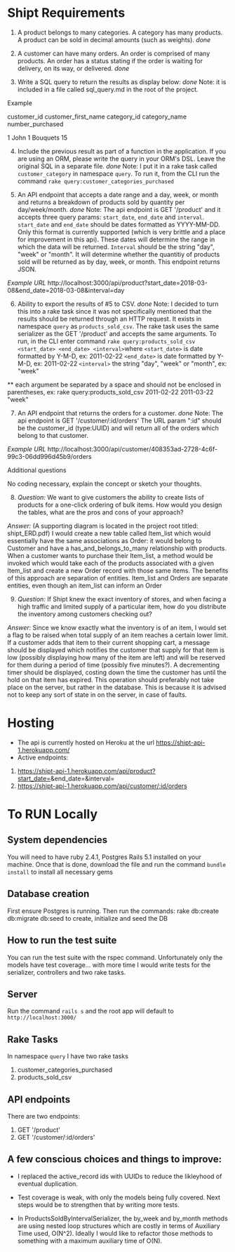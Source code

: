 # Shipt Requirements 
1. A product belongs to many categories. A category has many products. A product can be sold in decimal amounts (such as weights).
_done_

2. A customer can have many orders. An order is comprised of many products. An order has a status stating if the order is waiting for delivery, on its way, or delivered.
_done_

3. Write a SQL query to return the results as display below:
_done_
Note: it is included in a file called sql_query.md in the root of the project.

Example

customer_id customer_first_name category_id category_name number_purchased

1 John 1 Bouquets 15

4. Include the previous result as part of a function in the application. If you are using an ORM, please write the query in your ORM's DSL. Leave the original SQL in a separate file.
_done_
Note: I put it in a rake task called `customer_category` in namespace `query`.  To run it, from the CLI run the command `rake query:customer_categories_purchased`

5. An API endpoint that accepts a date range and a day, week, or month and returns a breakdown of products sold by quantity per day/week/month.
_done_
Note: The api endpoint is GET '/product' and it accepts three query params: `start_date`, `end_date` and `interval`. `start_date` and `end_date` should be dates formatted as YYYY-MM-DD.  Only this format is currently supported (which is very brittle and a place for improvement in this api). These dates will determine the range in which the data will be returned.  `Interval` should be the string "day", "week" or "month". It will determine whether the quantitiy of products sold will be returned as by day, week, or month.  This endpoint returns JSON.  

_Example URL_
http://localhost:3000/api/product?start_date=2018-03-08&end_date=2018-03-08&interval=day

6. Ability to export the results of #5 to CSV.
_done_
Note: I decided to turn this into a rake task since it was not specifically mentioned that the results should be returned through an HTTP request.  It exists in namespace `query` as `products_sold_csv`. The rake task uses the same serializer as the GET '/product' and accepts the same arguments. To run, in the CLI enter command
`rake query:products_sold_csv <start_date> <end_date> <interval>`where
`<start_date>` is date formatted by Y-M-D, ex: 2011-02-22
`<end_date>` is date formatted by Y-M-D, ex: 2011-02-22
`<interval>` the string "day", "week" or "month", ex: "week"

** each argument be separated by a space and should not be enclosed in parentheses, ex: rake query:products_sold_csv 2011-02-22 2011-03-22 "week" 

7. An API endpoint that returns the orders for a customer.
_done_ 
Note: 
The api endpoint is GET '/customer/:id/orders' The URL param ":id" should be the customer_id (type:UUID) and will return all of the orders which belong to that customer.

_Example URL_
http://localhost:3000/api/customer/408353ad-2728-4c6f-99c3-06dd996d45b9/orders


Additional questions

No coding necessary, explain the concept or sketch your thoughts.

8. _Question:_ We want to give customers the ability to create lists of products for a one-click ordering of bulk items. How would you design the tables, what are the pros and cons of your approach?

_Answer:_ (A supporting diagram is located in the project root titled: shipt_ERD.pdf)   I would create a new table called Item_list which would essentially have the same associations as Order: it would belong to Customer and have a has_and_belongs_to_many relationship with products.   When a customer wants to purchase their Item_list, a method would be invoked which would take each of the products associated with a given Item_list and create a new Order record with those same items.  The benefits of this approach are separation of entities.  Item_list and Orders are separate entities, even though an item_list can inform an Order

9. _Question:_ If Shipt knew the exact inventory of stores, and when facing a high traffic and limited supply of a particular item, how do you distribute the inventory among customers checking out?

_Answer:_ Since we know exactly what the inventory is of an item, I would set a flag to be raised when total supply of an item reaches a certain lower limit.  If a customer adds that item to their current shopping cart, a message should be displayed which notifies the customer that supply for that item is low (possibly displaying how many of the item are left) and will be reserved for them during a period of time (possibly five minutes?).  A decrementing timer should be displayed, costing down the time the customer has until the hold on that item has expired.  This operation should preferably not take place on the server, but rather in the database.  This is because it is advised not to keep any sort of state in on the server, in case of faults.  

# Hosting
* The api is currently hosted on Heroku at the url https://shipt-api-1.herokuapp.com/
* Active endpoints: 
1. https://shipt-api-1.herokuapp.com/api/product?start_date=<date>&end_date=<date>&interval=<interval>
2. https://shipt-api-1.herokuapp.com/api/customer/:id/orders

# To RUN Locally
## System dependencies
You will need to have ruby 2.4.1, Postgres Rails 5.1 installed on your machine.  Once that is done, download the file and run the command `bundle install` to install all necessary gems

## Database creation
First ensure Postgres is running.  Then run the commands: rake db:create db:migrate db:seed to create, initialize and seed the DB

## How to run the test suite
You can run the test suite with the rspec command.  Unfortunately only the models have test coverage... with more time I would write tests for the serializer, controllers and two rake tasks.

## Server
Run the command `rails s` and the root app will default to `http://localhost:3000/`

## Rake Tasks
In namespace `query` I have two rake tasks
1. customer_categories_purchased
2. products_sold_csv

## API endpoints
There are two endpoints: 
1. GET '/product'
2. GET '/customer/:id/orders'

## A few conscious choices and things to improve: 
* I replaced the active_record ids with UUIDs to reduce the likleyhood of eventual duplication.

* Test coverage is weak, with only the models being fully covered.  Next steps would be to strengthen that by writing more tests. 

* In ProductsSoldByIntervalSerializer, the by_week and by_month methods are using nested loop structures which are costly in terms of Auxiliary Time used, O(N^2).  Ideally I would like to refactor those methods to something with a maximum auxiliary time of O(N).
